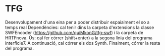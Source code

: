 # TFG
Desenvolupament d'una eina per a poder distribuir espaialment el so a temps real
Dependències: cal tenir dins la carpeta d'extensions la classe SWFEncoder (https://github.com/quiMkonG/tfg-swf) i la carpeta de HRTFnova.
Ús: cal fer córrer (shift+enter) a la segona línia del programa interficie7.
A continuació, cal córrer els dos Synth.
Finalment, córrer la resta del programa.
